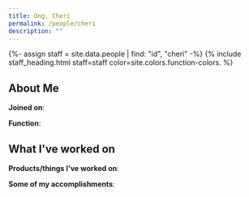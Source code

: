```yaml
---
title: Ong, Cheri
permalink: /people/cheri
description: ""
---
```


{%- assign staff = site.data.people | find: "id", "cheri" -%}
{% include staff_heading.html staff=staff color=site.colors.function-colors. %}

## About Me

**Joined on**: 

**Function**: 

## What I've worked on

**Products/things I've worked on**:


**Some of my accomplishments**:

